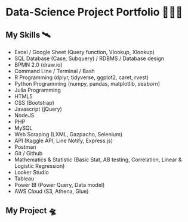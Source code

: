 # Data-Science Project Portfolio 🚀🚀🚀

## My Skills 🛰️
- Excel / Google Sheet (Query function, Vlookup, Xlookup)
- SQL Database (Case, Subquery) / RDBMS / Database design
- BPMN 2.0 (draw.io)
- Command Line / Terminal / Bash
- R Programming (dplyr, tidyverse, ggplot2, caret, rvest)
- Python Programming (numpy, pandas, matplotlib, seaborn)
- Julia Programming
- HTML5
- CSS (Bootstrap)
- Javascript (jQuery)
- NodeJS
- PHP
- MySQL
- Web Scraping (LXML, Gazpacho, Selenium)
- API (Kaggle API, Line Notify, Express.js)
- Postman
- Git / Github
- Mathematics & Statistic (Basic Stat, AB testing, Correlation, Linear & Logistic Regression)
- Looker Studio
- Tableau
- Power BI (Power Query, Data model)
- AWS Cloud (S3, Athena, Glue)

## My Project 🛸